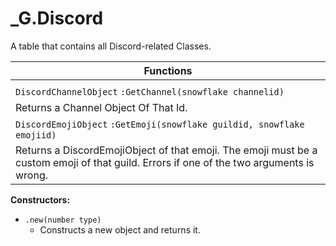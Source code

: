 # \_G.Discord
A table that contains all Discord-related Classes.

|Functions|
|-|
||
|`DiscordChannelObject` `:GetChannel(snowflake channelid)`|
|Returns a Channel Object Of That Id.|
|`DiscordEmojiObject` `:GetEmoji(snowflake guildid, snowflake emojiid)`|
|Returns a DiscordEmojiObject of that emoji. The emoji must be a custom emoji of that guild. Errors if one of the two arguments is wrong.|

**Constructors:**

  * `.new(number type)`
    * Constructs a new object and returns it.
